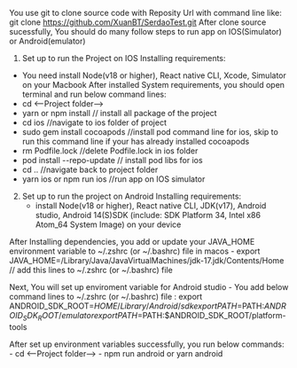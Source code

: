 You use git to clone source code with Reposity Url with command line like: git clone https://github.com/XuanBT/SerdaoTest.git
After clone source sucessfully, You should do many follow steps to run app on IOS(Simulator) or Android(emulator)

1. Set up to run the Project on IOS
  Installing requirements:
  - You need install Node(v18 or higher), React native CLI, Xcode, Simulator on your Macbook
  After installed System requirements, you should open terminal and run below command lines:
  - cd <--Project folder-->
  - yarn or npm install // install all package of the project
  - cd ios //navigate to ios folder of project
  - sudo gem install cocoapods //install pod command line for ios, skip to run this command line if your has already installed cocoapods
  - rm Podfile.lock   //delete Podfile.lock in ios folder
  - pod install --repo-update   // install pod libs for ios
  - cd .. //navigate back to project folder
  - yarn ios or npm run ios  //run app on IOS simulator

2. Set up to run the project on Android
  Installing requirements:
   - install Node(v18 or higher), React native CLI, JDK(v17), Android studio, Android 14(S)SDK (include: SDK Platform 34, Intel x86 Atom_64 System Image) on your device

  After Installing dependencies, you add or update your JAVA_HOME environment variable to ~/.zshrc (or ~/.bashrc) file in macos
     - export JAVA_HOME=/Library/Java/JavaVirtualMachines/jdk-17.jdk/Contents/Home // add this lines to ~/.zshrc (or ~/.bashrc) file
  
  Next, You will set up enviroment variable for Android studio
     - You add below command lines to ~/.zshrc (or ~/.bashrc) file :
        export ANDROID_SDK_ROOT=$HOME/Library/Android/sdk
        export PATH=$PATH:$ANDROID_SDK_ROOT/emulator
        export PATH=$PATH:$ANDROID_SDK_ROOT/platform-tools

  After set up environment variables successfully, you run below commands:
    - cd <--Project folder-->
    - npm run android or yarn android
